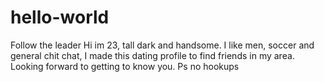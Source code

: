 # hello-world
Follow the leader
Hi im 23, tall dark and handsome. I like men, soccer and general chit chat, I made this dating profile to find friends in my area. Looking forward to getting to know you. 
Ps no hookups
